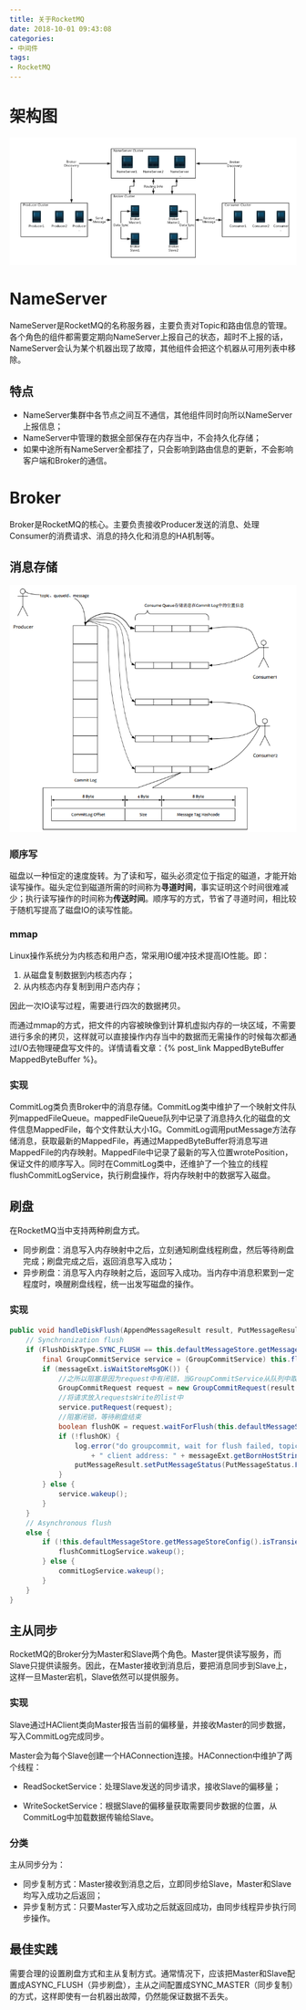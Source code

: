 ```yaml
---
title: 关于RocketMQ
date: 2018-10-01 09:43:08
categories: 
- 中间件
tags:
- RocketMQ
---
```


# 架构图

![](RocketMQ/rmq-basic-arc.png)

# NameServer

NameServer是RocketMQ的名称服务器，主要负责对Topic和路由信息的管理。各个角色的组件都需要定期向NameServer上报自己的状态，超时不上报的话，NameServer会认为某个机器出现了故障，其他组件会把这个机器从可用列表中移除。

## 特点

- NameServer集群中各节点之间互不通信，其他组件同时向所以NameServer上报信息；
- NameServer中管理的数据全部保存在内存当中，不会持久化存储；
- 如果中途所有NameServer全都挂了，只会影响到路由信息的更新，不会影响客户端和Broker的通信。

# Broker

Broker是RocketMQ的核心。主要负责接收Producer发送的消息、处理Consumer的消费请求、消息的持久化和消息的HA机制等。

## 消息存储

![](RocketMQ/store.png)

### 顺序写

磁盘以一种恒定的速度旋转。为了读和写，磁头必须定位于指定的磁道，才能开始读写操作。磁头定位到磁道所需的时间称为**寻道时间**，事实证明这个时间很难减少；执行读写操作的时间称为**传送时间**。顺序写的方式，节省了寻道时间，相比较于随机写提高了磁盘IO的读写性能。

### mmap

Linux操作系统分为内核态和用户态，常采用IO缓冲技术提高IO性能。即：

1. 从磁盘复制数据到内核态内存；
2. 从内核态内存复制到用户态内存；

因此一次IO读写过程，需要进行四次的数据拷贝。

而通过mmap的方式，把文件的内容被映像到计算机虚拟内存的一块区域，不需要进行多余的拷贝，这样就可以直接操作内存当中的数据而无需操作的时候每次都通过I/O去物理硬盘写文件的。详情请看文章：{% post_link MappedByteBuffer MappedByteBuffer %}。

### 实现

CommitLog类负责Broker中的消息存储。CommitLog类中维护了一个映射文件队列mappedFileQueue。mappedFileQueue队列中记录了消息持久化的磁盘的文件信息MappedFile，每个文件默认大小1G。CommitLog调用putMessage方法存储消息，获取最新的MappedFile，再通过MappedByteBuffer将消息写进MappedFile的内存映射。MappedFile中记录了最新的写入位置wrotePosition，保证文件的顺序写入。同时在CommitLog类中，还维护了一个独立的线程flushCommitLogService，执行刷盘操作，将内存映射中的数据写入磁盘。

## 刷盘

在RocketMQ当中支持两种刷盘方式。

- 同步刷盘：消息写入内存映射中之后，立刻通知刷盘线程刷盘，然后等待刷盘完成；刷盘完成之后，返回消息写入成功；
- 异步刷盘：消息写入内存映射之后，返回写入成功。当内存中消息积累到一定程度时，唤醒刷盘线程，统一出发写磁盘的操作。

### 实现

```java
public void handleDiskFlush(AppendMessageResult result, PutMessageResult putMessageResult, MessageExt messageExt) {
    // Synchronization flush
    if (FlushDiskType.SYNC_FLUSH == this.defaultMessageStore.getMessageStoreConfig().getFlushDiskType()) {
        final GroupCommitService service = (GroupCommitService) this.flushCommitLogService;
        if (messageExt.isWaitStoreMsgOK()) {
            //之所以阻塞是因为request中有闭锁，当GroupCommitService从队列中取出request并执行完刷盘之后，闭锁释放
            GroupCommitRequest request = new GroupCommitRequest(result.getWroteOffset() + result.getWroteBytes());
            //将请求放入requestsWrite的list中
            service.putRequest(request);
            //阻塞闭锁，等待刷盘结束
            boolean flushOK = request.waitForFlush(this.defaultMessageStore.getMessageStoreConfig().getSyncFlushTimeout());
            if (!flushOK) {
                log.error("do groupcommit, wait for flush failed, topic: " + messageExt.getTopic() + " tags: " + messageExt.getTags()
                    + " client address: " + messageExt.getBornHostString());
                putMessageResult.setPutMessageStatus(PutMessageStatus.FLUSH_DISK_TIMEOUT);
            }
        } else {
            service.wakeup();
        }
    }
    // Asynchronous flush
    else {
        if (!this.defaultMessageStore.getMessageStoreConfig().isTransientStorePoolEnable()) {
            flushCommitLogService.wakeup();
        } else {
            commitLogService.wakeup();
        }
    }
}
```

## 主从同步

RocketMQ的Broker分为Master和Slave两个角色。Master提供读写服务，而Slave只提供读服务。因此，在Master接收到消息后，要把消息同步到Slave上，这样一旦Master宕机，Slave依然可以提供服务。

### 实现

Slave通过HAClient类向Master报告当前的偏移量，并接收Master的同步数据，写入CommitLog完成同步。

Master会为每个Slave创建一个HAConnection连接。HAConnection中维护了两个线程：

- ReadSocketService：处理Slave发送的同步请求，接收Slave的偏移量；

- WriteSocketService：根据Slave的偏移量获取需要同步数据的位置，从CommitLog中加载数据传输给Slave。

### 分类

主从同步分为：

- 同步复制方式：Master接收到消息之后，立即同步给Slave，Master和Slave均写入成功之后返回；
- 异步复制方式：只要Master写入成功之后就返回成功，由同步线程异步执行同步操作。

## 最佳实践

需要合理的设置刷盘方式和主从复制方式。通常情况下，应该把Master和Slave配置成ASYNC_FLUSH（异步刷盘），主从之间配置成SYNC_MASTER（同步复制）的方式，这样即使有一台机器出故障，仍然能保证数据不丢失。







